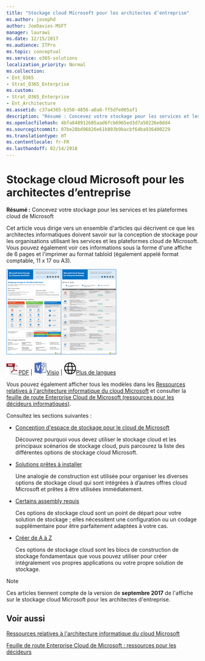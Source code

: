```yaml
---
title: "Stockage cloud Microsoft pour les architectes d’entreprise"
ms.author: josephd
author: JoeDavies-MSFT
manager: laurawi
ms.date: 12/15/2017
ms.audience: ITPro
ms.topic: conceptual
ms.service: o365-solutions
localization_priority: Normal
ms.collection:
- Ent_O365
- Strat_O365_Enterprise
ms.custom:
- Strat_O365_Enterprise
- Ent_Architecture
ms.assetid: c37a4365-b350-4856-a0a8-ff5dfe005af1
description: "Résumé : Concevez votre stockage pour les services et les plateformes cloud de Microsoft"
ms.openlocfilehash: 4bfa848912685aad6fcb6965ed3d7a50226e0dd4
ms.sourcegitcommit: 07be28bd96826e61b893b9bacbf64ba936400229
ms.translationtype: HT
ms.contentlocale: fr-FR
ms.lasthandoff: 02/14/2018
---
```

# <a name="microsoft-cloud-storage-for-enterprise-architects"></a>Stockage cloud Microsoft pour les architectes d’entreprise

 **Résumé :** Concevez votre stockage pour les services et les plateformes cloud de Microsoft
  
Cet article vous dirige vers un ensemble d'articles qui décrivent ce que les architectes informatiques doivent savoir sur la conception de stockage pour les organisations utilisant les services et les plateformes cloud de Microsoft. Vous pouvez également voir ces informations sous la forme d'une affiche de 6 pages et l'imprimer au format tabloïd (également appelé format comptable, 11 x 17 ou A3).
  
[![Image miniature représentant le modèle de stockage cloud Microsoft](images/0d4e2eb9-1109-4b3b-bf9e-2f3eff2e2cc4.png)  
](https://www.microsoft.com/download/details.aspx?id=49552)
  
![Fichier PDF](images/ITPro_Other_PDFicon.png)[PDF](https://go.microsoft.com/fwlink/p/?linkid=842079) | ![Fichier Visio](images/ITPro_Other_VisioIcon.jpg)[Visio](https://go.microsoft.com/fwlink/p/?linkid=842080) | ![Affichage d'une page contenant des versions dans d'autres langues](images/e16c992d-b0f8-48ae-bf44-db7a9fcaab9e.png)[Plus de langues](https://www.microsoft.com/download/details.aspx?id=49552)
  
Vous pouvez également afficher tous les modèles dans les [Ressources relatives à l'architecture informatique du cloud Microsoft](microsoft-cloud-it-architecture-resources.md) et consulter la [feuille de route Enterprise Cloud de Microsoft (ressources pour les décideurs informatiques)](https://aka.ms/cloudarchitecture).
  
Consultez les sections suivantes :
  
- [Conception d'espace de stockage pour le cloud de Microsoft](designing-storage-for-the-microsoft-cloud.md)
    
    Découvrez pourquoi vous devez utiliser le stockage cloud et les principaux scénarios de stockage cloud, puis parcourez la liste des différentes options de stockage cloud Microsoft.
    
- [Solutions prêtes à installer](move-in-ready.md)
    
    Une analogie de construction est utilisée pour organiser les diverses options de stockage cloud qui sont intégrées à d’autres offres cloud Microsoft et prêtes à être utilisées immédiatement.
    
- [Certains assembly requis](some-assembly-required.md)
    
    Ces options de stockage cloud sont un point de départ pour votre solution de stockage ; elles nécessitent une configuration ou un codage supplémentaire pour être parfaitement adaptées à votre cas.
    
- [Créer de A à Z](build-from-the-ground-up.md)
    
    Ces options de stockage cloud sont les blocs de construction de stockage fondamentaux que vous pouvez utiliser pour créer intégralement vos propres applications ou votre propre solution de stockage.
    
> [!NOTE]
> Ces articles tiennent compte de la version de **septembre 2017** de l'affiche sur le stockage cloud Microsoft pour les architectes d'entreprise.
  
## <a name="see-also"></a>Voir aussi

[Ressources relatives à l'architecture informatique du cloud Microsoft](microsoft-cloud-it-architecture-resources.md)

[Feuille de route Enterprise Cloud de Microsoft : ressources pour les décideurs](https://sway.com/FJ2xsyWtkJc2taRD)



